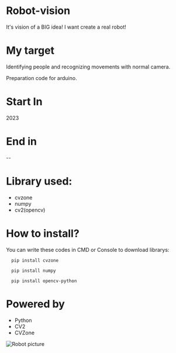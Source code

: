 # Robot-vision
 It's vision of a BIG idea! I want create a real robot!
# My target
 Identifying people and recognizing movements with normal camera.

 Preparation code for arduino.
# Start In
 2023
# End in
 --
# Library used:
  - cvzone
  - numpy
  - cv2(opencv)
# How to install?
  You can write these codes in CMD or Console to download librarys:
  
      pip install cvzone

      pip install numpy

      pip install opencv-python
# Powered by
 - Python
 - CV2
 - CVZone

![Robot picture](https://mcdn.wallpapersafari.com/medium/36/11/IDlKyd.jpg)
